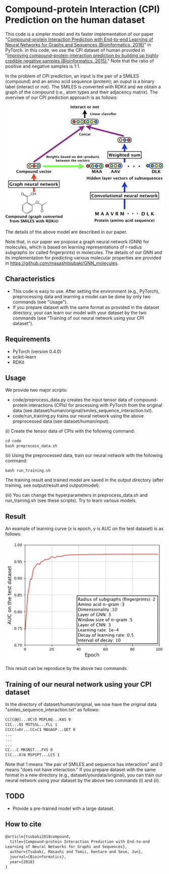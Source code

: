 # Compound-protein Interaction (CPI) Prediction on the human dataset

This code is a simpler model and its faster implementation of our paper
"[Compound-protein Interaction Prediction with End-to-end Learning of Neural Networks for Graphs and Sequences (Bioinformatics, 2018)](https://academic.oup.com/bioinformatics/advance-article-abstract/doi/10.1093/bioinformatics/bty535/5050020?redirectedFrom=PDF)" in PyTorch.
In this code, we use the CPI dataset of human provided in
"[Improving compound–protein interaction prediction by building up highly credible negative samples (Bioinformatics, 2015).](https://academic.oup.com/bioinformatics/article/31/12/i221/216307)"
Note that the ratio of positive and negative samples is 1:1.

In the problem of CPI prediction,
an input is the pair of a SMILES (compound) and an amino acid sequence (protein);
an ouput is a binary label (interact or not).
The SMILES is converted with RDKit and
we obtain a graph of the compound (i.e., atom types and their adjacency matrix).
The overviwe of our CPI prediction approach is as follows:

<div align="center">
<p><img src="model.jpeg" width="600" /></p>
</div>

The details of the above model are described in our paper.

Note that, in our paper we propose a graph neural network (GNN) for molecules,
which is based on learning representations of
r-radius subgraphs (or called fingerprints) in molecules.
The details of our GNN and its implementation for predicting various molecular properties
are provided in https://github.com/masashitsubaki/GNN_molecules.


## Characteristics

- This code is easy to use. After setting the environment (e.g., PyTorch),
preprocessing data and learning a model can be done by only two commands (see "Usage").
- If you prepare dataset with the same format as provided in the dataset directory,
your can learn our model with your dataset by the two commands
(see "Training of our neural network using your CPI dataset").


## Requirements

- PyTorch (version 0.4.0)
- scikit-learn
- RDKit


## Usage

We provide two major scripts:

- code/preprocess_data.py creates the input tensor data of compound-protein interactions (CPIs)
for processing with PyTorch from the original data (see dataset/human/original/smiles_sequence_interaction.txt).
- code/run_training.py trains our neural network
using the above preprocessed data (see dataset/human/input).

(i) Create the tensor data of CPIs with the following command:
```
cd code
bash preprocess_data.sh
```

(ii) Using the preprocessed data, train our neural network with the following command:
```
bash run_training.sh
```

The training result and trained model are saved in the output directory
(after training, see output/result and output/model).

(iii) You can change the hyperparameters in preprocess_data.sh and run_training.sh (see these scripts).
Try to learn various models.


## Result

An example of learning curve (x is epoch, y is AUC on the test dataset) is as follows:

<div align="center">
<p><img src="learning_curve.jpeg" width="600" /></p>
</div>

This result can be reproduce by the above two commands.


## Training of our neural network using your CPI dataset
In the directory of dataset/human/original,
we now have the original data "smiles_sequence_interaction.txt" as follows:

```
CC[C@@]...OC)O MSPLNQ...KAS 0
C1C...O1 MSTSSL...FLL 1
CCCC(=O)...CC=C1 MAGAGP...QET 0
...
...
...
CC...C MKGNST...FVS 0
C(C...O)N MSPSPT...LCS 1
```

Note that 1 means "the pair of SMILES and sequence has interaction" and 0 means "does not have interaction."
If you prepare dataset with the same format in a new directory (e.g., dataset/yourdata/original),
you can train our neural network using your dataset by the above two commands (i) and (ii).


## TODO

- Provide a pre-trained model with a large dataset.


## How to cite

```
@article{tsubaki2018compound,
  title={Compound-protein Interaction Prediction with End-to-end Learning of Neural Networks for Graphs and Sequences},
  author={Tsubaki, Masashi and Tomii, Kentaro and Sese, Jun},
  journal={Bioinformatics},
  year={2018}
}
```
